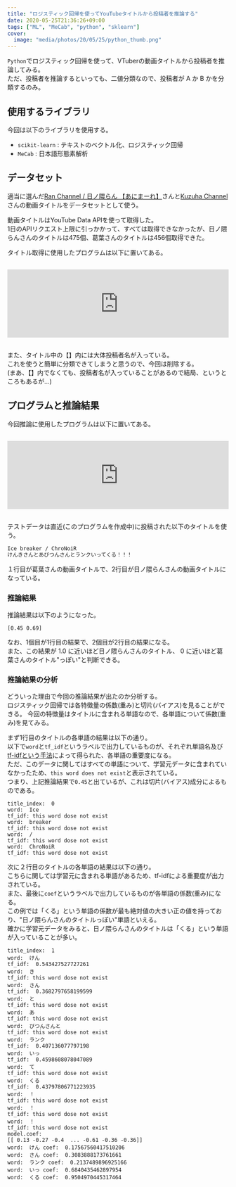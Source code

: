 ```yaml
---
title: "ロジスティック回帰を使ってYouTubeタイトルから投稿者を推論する"
date: 2020-05-25T21:36:26+09:00
tags: ["ML", "MeCab", "python", "sklearn"]
cover:
  image: "media/photos/20/05/25/python_thumb.png"
---
```


`Python`でロジスティック回帰を使って、VTuberの動画タイトルから投稿者を推論してみる。  
ただ、投稿者を推論するといっても、二値分類なので、投稿者が A か B かを分類するのみ。

## 使用するライブラリ
今回は以下のライブラリを使用する。

- `scikit-learn` : テキストのベクトル化、ロジスティック回帰
- `MeCab` : 日本語形態素解析

## データセット
適当に選んだ[Ran Channel / 日ノ隈らん 【あにまーれ】](https://www.youtube.com/channel/UCRvpMpzAXBRKJQuk-8-Sdvg)さんと[Kuzuha Channel](https://www.youtube.com/channel/UCSFCh5NL4qXrAy9u-u2lX3g)さんの動画タイトルをデータセットとして使う。

動画タイトルはYouTube Data APIを使って取得した。  
1日のAPIリクエスト上限に引っかかって、すべては取得できなかったが、日ノ隈らんさんのタイトルは475個、葛葉さんのタイトルは456個取得できた。

タイトル取得に使用したプログラムは以下に置いてある。

<iframe class="hatenablogcard" style="width:100%;height:155px;margin:15px 0;max-width:680px;" title="kouya17/youtubehelper: golang youtube data api helper" src="https://hatenablog-parts.com/embed?url=https://github.com/kouya17/youtubehelper" frameborder="0" scrolling="no"></iframe>

また、タイトル中の【】内には大体投稿者名が入っている。  
これを使うと簡単に分類できてしまうと思うので、今回は削除する。  
(まあ、【】内でなくても、投稿者名が入っていることがあるので結局、というところもあるが…)

## プログラムと推論結果

今回推論に使用したプログラムは以下に置いてある。

<iframe class="hatenablogcard" style="width:100%;height:155px;margin:15px 0;max-width:680px;" title="ファイルからデータセットを読み込んで、テキストの二値分類を行う" src="https://hatenablog-parts.com/embed?url=https://gist.github.com/kouya17/9ef766522d387a86a2a88e375e1e82f3" frameborder="0" scrolling="no"></iframe>

テストデータは直近(このプログラムを作成中)に投稿された以下のタイトルを使う。

```txt
Ice breaker / ChroNoiR
けんきさんとあびつんさんとランクいってくる！！！
```

１行目が葛葉さんの動画タイトルで、2行目が日ノ隈らんさんの動画タイトルになっている。

### 推論結果

推論結果は以下のようになった。

```
[0.45 0.69]
```

なお、1個目が1行目の結果で、2個目が2行目の結果になる。  
また、この結果が 1.0 に近いほど日ノ隈らんさんのタイトル、 0 に近いほど葛葉さんのタイトル"っぽい"と判断できる。

### 推論結果の分析

どういった理由で今回の推論結果が出たのか分析する。  
ロジスティック回帰では各特徴量の係数(重み)と切片(バイアス)を見ることができる。
今回の特徴量はタイトルに含まれる単語なので、各単語について係数(重み)を見てみる。

まず1行目のタイトルの各単語の結果は以下の通り。  
以下で`word`と`tf_idf`というラベルで出力しているものが、それぞれ単語名及び[tf-idfという手法](https://ja.wikipedia.org/wiki/Tf-idf)によって得られた、各単語の重要度になる。  
ただ、このデータに関してはすべての単語について、学習元データに含まれていなかったため、`this word does not exist`と表示されている。  
つまり、上記推論結果で`0.45`と出ているが、これは切片(バイアス)成分によるものである。

```
title_index:  0
word:  Ice
tf_idf: this word dose not exist
word:  breaker
tf_idf: this word dose not exist
word:  /
tf_idf: this word dose not exist
word:  ChroNoiR
tf_idf: this word dose not exist
```

次に２行目のタイトルの各単語の結果は以下の通り。  
こちらに関しては学習元に含まれる単語があるため、tf-idfによる重要度が出力されている。  
また、最後に`coef`というラベルで出力しているものが各単語の係数(重み)になる。  
この例では「くる」という単語の係数が最も絶対値の大きい正の値を持っており、"日ノ隈らんさんのタイトルっぽい"単語といえる。  
確かに学習元データをみると、日ノ隈らんさんのタイトルは「くる」という単語が入っていることが多い。

```
title_index:  1
word:  けん
tf_idf:  0.543427527727261
word:  き
tf_idf: this word dose not exist
word:  さん
tf_idf:  0.3682797658199599
word:  と
tf_idf: this word dose not exist
word:  あ
tf_idf: this word dose not exist
word:  びつんさんと
tf_idf: this word dose not exist
word:  ランク
tf_idf:  0.407136077797198
word:  いっ
tf_idf:  0.4598608078047089
word:  て
tf_idf: this word dose not exist
word:  くる
tf_idf:  0.43797806771223935
word:  ！
tf_idf: this word dose not exist
word:  ！
tf_idf: this word dose not exist
word:  ！
tf_idf: this word dose not exist
model.coef:
[[ 0.13 -0.27 -0.4  ... -0.61 -0.36 -0.36]]
word:  けん coef:  0.17567560417510206
word:  さん coef:  0.3083888173761661
word:  ランク coef:  0.2137489896925166
word:  いっ coef:  0.6840435462897954
word:  くる coef:  0.9504970445317464
```

<!--
<div class="booklink-box" style="text-align:left;padding-bottom:20px;font-size:small;zoom: 1;overflow: hidden;"><div class="booklink-image" style="float:left;margin:0 15px 10px 0;"><a href="https://hb.afl.rakuten.co.jp/hgc/15918ecf.b552f740.15918ed0.60dacf5d/yomereba_main_202005252135558889?pc=http%3A%2F%2Fbooks.rakuten.co.jp%2Frb%2F15697205%2F%3Fscid%3Daf_ich_link_urltxt%26m%3Dhttp%3A%2F%2Fm.rakuten.co.jp%2Fev%2Fbook%2F" target="_blank" ><img src="https://thumbnail.image.rakuten.co.jp/@0_mall/book/cabinet/5654/9784798155654.jpg?_ex=200x200" style="border: none;" /></a></div><div class="booklink-info" style="line-height:120%;zoom: 1;overflow: hidden;"><div class="booklink-name" style="margin-bottom:10px;line-height:120%"><a href="https://hb.afl.rakuten.co.jp/hgc/15918ecf.b552f740.15918ed0.60dacf5d/yomereba_main_202005252135558889?pc=http%3A%2F%2Fbooks.rakuten.co.jp%2Frb%2F15697205%2F%3Fscid%3Daf_ich_link_urltxt%26m%3Dhttp%3A%2F%2Fm.rakuten.co.jp%2Fev%2Fbook%2F" target="_blank" >見て試してわかる機械学習アルゴリズムの仕組み 機械学習図鑑</a><div class="booklink-powered-date" style="font-size:8pt;margin-top:5px;font-family:verdana;line-height:120%">posted with <a href="https://yomereba.com" rel="nofollow" target="_blank">ヨメレバ</a></div></div><div class="booklink-detail" style="margin-bottom:5px;">秋庭 伸也/杉山 阿聖 翔泳社 2019年04月17日    </div><div class="booklink-link2" style="margin-top:10px;"><div class="shoplinkrakuten" style="margin:5px 0"><a href="https://hb.afl.rakuten.co.jp/hgc/15918ecf.b552f740.15918ed0.60dacf5d/yomereba_main_202005252135558889?pc=http%3A%2F%2Fbooks.rakuten.co.jp%2Frb%2F15697205%2F%3Fscid%3Daf_ich_link_urltxt%26m%3Dhttp%3A%2F%2Fm.rakuten.co.jp%2Fev%2Fbook%2F" target="_blank" >楽天ブックスで購入</a></div><div class="shoplinkrakukobo" style="margin:5px 0"><a href="http://hb.afl.rakuten.co.jp/hgc/15918ecf.b552f740.15918ed0.60dacf5d/yomereba_main_202005252135558889?pc=https%3A%2F%2Fbooks.rakuten.co.jp%2Frk%2Fbc613fcd5f2b3afbacc8fc322154d535%3Fscid%3Daf_ich_link_urltxt%26m%3Dhttp%3A%2F%2Fm.rakuten.co.jp%2Fev%2Fbook%2F" target="_blank" >楽天koboで購入</a></div><div class="shoplinkamazon" style="margin:5px 0"><a href="https://www.amazon.co.jp/exec/obidos/asin/4798155659/kouya17-22/" target="_blank" >Amazonで購入</a></div><div class="shoplinkkindle" style="margin:5px 0"><a href="https://www.amazon.co.jp/gp/search?keywords=%E8%A6%8B%E3%81%A6%E8%A9%A6%E3%81%97%E3%81%A6%E3%82%8F%E3%81%8B%E3%82%8B%E6%A9%9F%E6%A2%B0%E5%AD%A6%E7%BF%92%E3%82%A2%E3%83%AB%E3%82%B4%E3%83%AA%E3%82%BA%E3%83%A0%E3%81%AE%E4%BB%95%E7%B5%84%E3%81%BF%20%E6%A9%9F%E6%A2%B0%E5%AD%A6%E7%BF%92%E5%9B%B3%E9%91%91&__mk_ja_JP=%83J%83%5E%83J%83i&url=node%3D2275256051&tag=kouya17-22" target="_blank" >Kindleで購入</a></div>                               	   	   	  	  	</div></div><div class="booklink-footer" style="clear: left"></div></div>
-->
